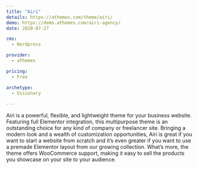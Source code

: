 ```yaml
---
title: "Airi"
details: https://athemes.com/theme/airi/
demo: https://demo.athemes.com/airi-agency/
date: 2020-07-27

cms: 
  - Wordpress

provider: 
  - aThemes

pricing:
  - Free

archetype:
  - Visionary
  
---
```


Airi is a powerful, flexible, and lightweight theme for your business website. Featuring full Elementor integration, this multipurpose theme is an outstanding choice for any kind of company or freelancer site. Bringing a modern look and a wealth of customization opportunities, Airi is great if you want to start a website from scratch and it’s even greater if you want to use a premade Elementor layout from our growing collection. What’s more, the theme offers WooCommerce support, making it easy to sell the products you showcase on your site to your audience.